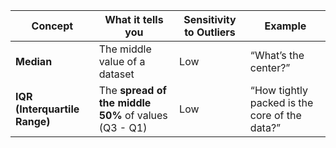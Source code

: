 | Concept                       | What it tells you                                    | Sensitivity to Outliers | Example                                       |
| ----------------------------- | ---------------------------------------------------- | ----------------------- | --------------------------------------------- |
| **Median**                    | The middle value of a dataset                        | Low                     | “What’s the center?”                          |
| **IQR (Interquartile Range)** | The **spread of the middle 50%** of values (Q3 - Q1) | Low                     | “How tightly packed is the core of the data?” |
